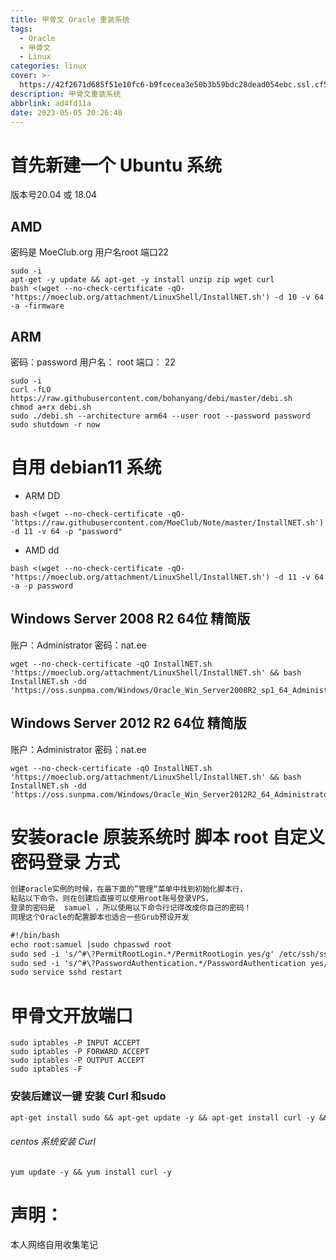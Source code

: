 ```yaml
---
title: 甲骨文 Oracle 重装系统
tags:
  - Oracle
  - 甲骨文
  - Linux
categories: linux
cover: >-
  https://42f2671d685f51e10fc6-b9fcecea3e50b3b59bdc28dead054ebc.ssl.cf5.rackcdn.com/illustrations/Share_link_re_54rx.svg
description: 甲骨文重装系统
abbrlink: ad4fd11a
date: 2023-05-05 20:26:40
---
```

# 首先新建一个 Ubuntu 系统
版本号20.04 或 18.04 
## AMD
密码是 MoeClub.org 用户名root 端口22
```shell
sudo -i
apt-get -y update && apt-get -y install unzip zip wget curl
bash <(wget --no-check-certificate -qO- 'https://moeclub.org/attachment/LinuxShell/InstallNET.sh') -d 10 -v 64 -a -firmware
```
## ARM 
密码：password 用户名： root 端口： 22
```shell
sudo -i
curl -fLO https://raw.githubusercontent.com/bohanyang/debi/master/debi.sh
chmod a+rx debi.sh
sudo ./debi.sh --architecture arm64 --user root --password password
sudo shutdown -r now
```
# 自用 debian11 系统
- ARM DD 
```shell
bash <(wget --no-check-certificate -qO- 'https://raw.githubusercontent.com/MoeClub/Note/master/InstallNET.sh') -d 11 -v 64 -p "password"
```
- AMD dd
```shell
bash <(wget --no-check-certificate -qO- 'https://moeclub.org/attachment/LinuxShell/InstallNET.sh') -d 11 -v 64 -a -p password
```

## Windows Server 2008 R2 64位 精简版
账户：Administrator  密码：nat.ee
```shell
wget --no-check-certificate -qO InstallNET.sh 'https://moeclub.org/attachment/LinuxShell/InstallNET.sh' && bash InstallNET.sh -dd 'https://oss.sunpma.com/Windows/Oracle_Win_Server2008R2_sp1_64_Administrator_nat.ee.gz'
```
## Windows Server 2012 R2 64位 精简版
账户：Administrator  密码：nat.ee
```shell
wget --no-check-certificate -qO InstallNET.sh 'https://moeclub.org/attachment/LinuxShell/InstallNET.sh' && bash InstallNET.sh -dd 'https://oss.sunpma.com/Windows/Oracle_Win_Server2012R2_64_Administrator_nat.ee.gz'
```
# 安装oracle 原装系统时 脚本 root 自定义密码登录 方式
```markdown
创建oracle实例的时候，在最下面的”管理“菜单中找到初始化脚本行，
粘贴以下命令，则在创建后直接可以使用root账号登录VPS，
登录的密码是  samuel ，所以使用以下命令行记得改成你自己的密码！
同理这个Oracle的配置脚本也适合一些Grub预设开发
```
```markdown
#!/bin/bash
echo root:samuel |sudo chpasswd root
sudo sed -i 's/^#\?PermitRootLogin.*/PermitRootLogin yes/g' /etc/ssh/sshd_config;
sudo sed -i 's/^#\?PasswordAuthentication.*/PasswordAuthentication yes/g' /etc/ssh/sshd_config;
sudo service sshd restart
```
# 甲骨文开放端口
```shell
sudo iptables -P INPUT ACCEPT
sudo iptables -P FORWARD ACCEPT
sudo iptables -P OUTPUT ACCEPT
sudo iptables -F
```
### 安装后建议一键 安装 Curl 和sudo
```markdown
apt-get install sudo && apt-get update -y && apt-get install curl -y && apt update && apt upgrade -y
```
###### centos 系统安装 Curl
```markdown
yum update -y && yum install curl -y
```
# 声明：
本人网络自用收集笔记 